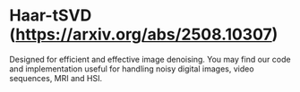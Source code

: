 # Haar-tSVD (https://arxiv.org/abs/2508.10307)
Designed for efficient and effective image denoising. You may find our code and implementation useful for handling noisy digital images, video sequences, MRI and HSI.
